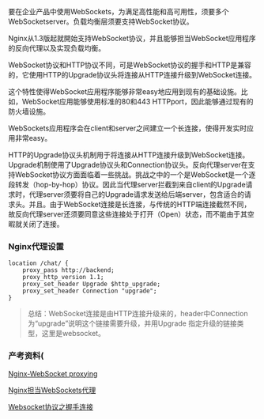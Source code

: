 要在企业产品中使用WebSockets，为满足高性能和高可用性，须要多个WebSocketserver。负载均衡层须要支持WebSocket协议。

Nginx从1.3版起就開始支持WebSocket协议，并且能够担当WebSocket应用程序的反向代理以及实现负载均衡。

WebSocket协议和HTTP协议不同，可是WebSocket协议的握手和HTTP是兼容的，它使用HTTP的Upgrade协议头将连接从HTTP连接升级到WebSocket连接。

这个特性使得WebSocket应用程序能够非常easy地应用到现有的基础设施。比如，WebSocket应用能够使用标准的80和443 HTTPport，因此能够通过现有的防火墙设施。

WebSockets应用程序会在client和server之间建立一个长连接，使得开发实时应用非常easy。

HTTP的Upgrade协议头机制用于将连接从HTTP连接升级到WebSocket连接。Upgrade机制使用了Upgrade协议头和Connection协议头。反向代理server在支持WebSocket协议方面面临着一些挑战。挑战之中的一个是WebSocket是一个逐段转发（hop-by-hop）协议。因此当代理server拦截到来自client的Upgrade请求时，代理server须要将自己的Upgrade请求发送给后端server，包含适合的请求头。并且。由于WebSocket连接是长连接，与传统的HTTP端连接截然不同，故反向代理server还须要同意这些连接处于打开（Open）状态，而不能由于其空暇就关闭了连接。

### Nginx代理设置
```shell
location /chat/ {
    proxy_pass http://backend;
    proxy_http_version 1.1;
    proxy_set_header Upgrade $http_upgrade;
    proxy_set_header Connection "upgrade";
}
```
> 总结：WebSocket连接是由HTTP连接升级来的，header中Connection为“upgrade”说明这个链接需要升级，并用Upgrade 指定升级的链接类型，这里是websocket。

### 产考资料(
[Nginx-WebSocket proxying](http://nginx.org/en/docs/http/websocket.html)

[Nginx担当WebSockets代理](http://www.cnblogs.com/mfrbuaa/p/5413786.html)

[Websocket协议之握手连接](http://www.cnblogs.com/oshyn/p/3574497.html)